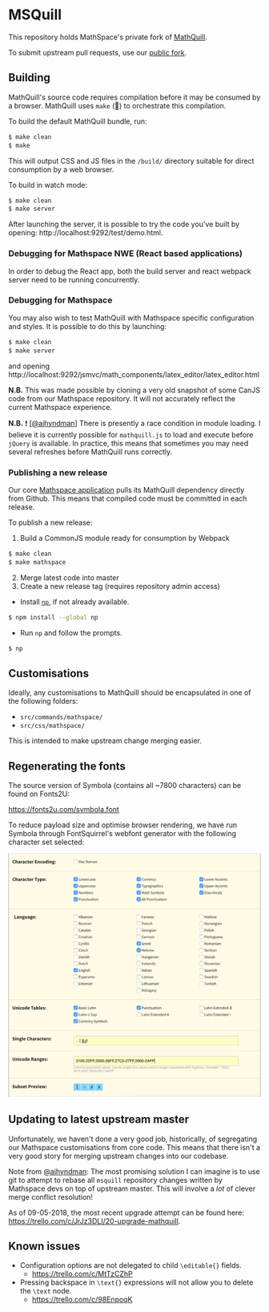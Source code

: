 # MSQuill

This repository holds MathSpace's private fork of [MathQuill](https://mathquill.com).

To submit upstream pull requests, use our [public fork](https://github.com/mathspace/mathquill).

## Building

MathQuill's source code requires compilation before it may be consumed by a browser.  MathQuill uses `make` (🤷) to orchestrate this compilation.

To build the default MathQuill bundle, run:

```bash
$ make clean
$ make
```

This will output CSS and JS files in the `/build/` directory suitable for direct consumption by a web browser.

To build in watch mode:

```bash
$ make clean
$ make server
```

After launching the server, it is possible to try the code you've built by opening: http://localhost:9292/test/demo.html.

### Debugging for Mathspace NWE (React based applications)

In order to debug the React app, both the build server and react webpack server need to be running concurrently. 



### Debugging for Mathspace

You may also wish to test MathQuill with Mathspace specific configuration and styles.  It is possible to do this by launching:

```bash
$ make clean
$ make server
```

and opening http://localhost:9292/jsmvc/math_components/latex_editor/latex_editor.html

**N.B.** This was made possible by cloning a very old snapshot of some CanJS code from our Mathspace repository.  It will not accurately reflect the current Mathspace experience.

**N.B.** ❗ [[@ajhyndman](github.com/ajhyndman)] There is presently a race condition in module loading.  I believe it is currently possible for `mathquill.js` to load and execute before `jQuery` is available.  In practice, this means that sometimes you may need several refreshes before MathQuill runs correctly.

### Publishing a new release

Our core [Mathspace application](https://github.com/mathspace/mathspace) pulls its MathQuill dependency directly from Github.  This means that compiled code must be committed in each release.

To publish a new release:

1. Build a CommonJS module ready for consumption by Webpack

```bash
$ make clean
$ make mathspace
```

2. Merge latest code into master
3. Create a new release tag (requires repository admin access)
  * Install [`np`](https://github.com/sindresorhus/np), if not already available.

```bash
$ npm install --global np
```

  * Run `np` and follow the prompts.

```bash
$ np
```

## Customisations

Ideally, any customisations to MathQuill should be encapsulated in one of the following folders:

* `src/commands/mathspace/`
* `src/css/mathspace/`

This is intended to make upstream change merging easier.

## Regenerating the fonts

The source version of Symbola (contains all ~7800 characters) can be found on Fonts2U:

https://fonts2u.com/symbola.font

To reduce payload size and optimise browser rendering, we have run Symbola
through FontSquirrel's webfont generator with the following character set
selected:

![Latest FontSquirrel Configuration](./src/font/latest-fontsquirrel-configuration.png)

## Updating to latest upstream master

Unfortunately, we haven't done a very good job, historically, of segregating our Mathspace customisations from core code.  This means that there isn't a very good story for merging upstream changes into our codebase.

Note from [@ajhyndman](github.com/ajhyndman): The most promising solution I can imagine is to use git to attempt to rebase all `msquill` repository changes written by Mathspace devs on top of upstream master.  This will involve a *lot* of clever merge conflict resolution!

As of 09-05-2018, the most recent upgrade attempt can be found here: https://trello.com/c/JrJz3DLI/20-upgrade-mathquill.

## Known issues

* Configuration options are not delegated to child `\editable{}` fields.
  * https://trello.com/c/MtTzCZhP
* Pressing backspace in `\text{}` expressions will not allow you to delete the `\text` node.
  * https://trello.com/c/98EnpoqK
